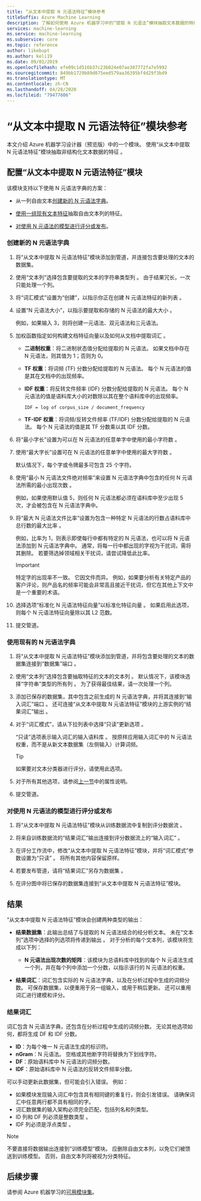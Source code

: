 ```yaml
---
title: “从文本中提取 N 元语法特征”模块参考
titleSuffix: Azure Machine Learning
description: 了解如何使用 Azure 机器学习中的“提取 N 元语法”模块抽取文本数据的特征。
services: machine-learning
ms.service: machine-learning
ms.subservice: core
ms.topic: reference
author: likebupt
ms.author: keli19
ms.date: 09/01/2019
ms.openlocfilehash: efe09c1d516b37c23b024e07ae387772fa7e5992
ms.sourcegitcommit: 849bb1729b89d075eed579aa36395bf4d29f3bd9
ms.translationtype: MT
ms.contentlocale: zh-CN
ms.lasthandoff: 04/28/2020
ms.locfileid: "79477606"
---
```

# <a name="extract-n-gram-features-from-text-module-reference"></a>“从文本中提取 N 元语法特征”模块参考

本文介绍 Azure 机器学习设计器（预览版）中的一个模块。 使用“从文本中提取 N 元语法特征”模块抽取非结构化文本数据的特征  。 

## <a name="configuration-of-the-extract-n-gram-features-from-text-module"></a>配置“从文本中提取 N 元语法特征”模块

该模块支持以下使用 N 元语法字典的方案：

* 从一列自由文本[创建新的 N 元语法字典](#create-a-new-n-gram-dictionary)。

* [使用一组现有文本特征](#use-an-existing-n-gram-dictionary)抽取自由文本列的特征。

* [对使用 N 元语法的模型进行评分或发布](#score-or-publish-a-model-that-uses-n-grams)。

### <a name="create-a-new-n-gram-dictionary"></a>创建新的 N 元语法字典

1.  将“从文本中提取 N 元语法特征”模块添加到管道，并连接包含要处理的文本的数据集。

1.  使用“文本列”选择包含要提取的文本的字符串类型列  。 由于结果冗长，一次只能处理一个列。

1. 将“词汇模式”设置为“创建”，以指示你正在创建 N 元语法特征的新列表   。 

1. 设置“N 元语法大小”，以指示要提取和存储的 N 元语法的最大大小   。 

    例如，如果输入 3，则将创建一元语法、双元语法和三元语法。

1. 加权函数指定如何构建文档特征向量以及如何从文档中提取词汇  。

    * **二进制权重**：将二进制状态值分配给提取的 N 元语法。 如果文档中存在 N 元语法，则其值为 1；否则为 0。

    * **TF 权重**：将词频 (TF) 分数分配给提取的 N 元语法。 每个 N 元语法的值是其在文档中的出现频率。

    * **IDF 权重**：将反转文件频率 (IDF) 分数分配给提取的 N 元语法。 每个 N 元语法的值是语料库大小的对数除以其在整个语料库中的出现频率。
    
      `IDF = log of corpus_size / document_frequency`
 
    *  **TF-IDF 权重**：将词频/反转文件频率 (TF/IDF) 分数分配给提取的 N 元语法。 每个 N 元语法的值是其 TF 分数乘以其 IDF 分数。

1. 将“最小字长”设置为可以在 N 元语法的任意单字中使用的最小字符数   。

1. 使用“最大字长”设置可在 N 元语法的任意单字中使用的最大字符数   。

    默认情况下，每个字或令牌最多可包含 25 个字符。

1. 使用“最小 N 元语法文件绝对频率”来设置 N 元语法字典中包含的任何 N 元语法所需的最小出现次数  。 

    例如，如果使用默认值 5，则任何 N 元语法都必须在语料库中至少出现 5 次，才会被包含在 N 元语法字典中。 

1.  将“最大 N 元语法文件比率”设置为包含一种特定 N 元语法的行数占语料库中总行数的最大比率  。

    例如，比率为 1，则表示即使每行中都有特定的 N 元语法，也可以将 N 元语法添加到 N 元语法字典中。 通常，将每一行中都出现的字视为干扰词，需将其删除。 若要筛选掉领域相关干扰词，请尝试降低此比率。

    > [!IMPORTANT]
    > 特定字的出现率不一致。 它因文件而异。 例如，如果要分析有关特定产品的客户评论，则产品名的频率可能会非常高且接近干扰词，但它在其他上下文中是一个重要的术语。

1. 选择选项“标准化 N 元语法特征向量”以标准化特征向量  。 如果启用此选项，则每个 N 元语法特征向量除以其 L2 范数。

1. 提交管道。

### <a name="use-an-existing-n-gram-dictionary"></a>使用现有的 N 元语法字典

1.  将“从文本中提取 N 元语法特征”模块添加到管道，并将包含要处理的文本的数据集连接到“数据集”端口  。

1.  使用“文本列”选择包含要抽取特征的文本的文本列  。 默认情况下，该模块选择“字符串”类型的所有列  。 为了获得最佳结果，请一次处理一个列。

1. 添加已保存的数据集，其中包含之前生成的 N 元语法字典，并将其连接到“输入词汇”端口  。 还可连接“从文本中提取 N 元语法特征”模块的上游实例的“结果词汇”输出  。

1. 对于“词汇模式”，请从下拉列表中选择“只读”更新选项   。

   “只读”选项表示输入词汇的输入语料库  。 按原样应用输入词汇中的 N 元语法权重，而不是从新文本数据集（左侧输入）计算词频。

   > [!TIP]
   > 如果要对文本分类器进行评分，请使用此选项。

1.  对于所有其他选项，请参阅[上一节](#create-a-new-n-gram-dictionary)中的属性说明。

1.  提交管道。

### <a name="score-or-publish-a-model-that-uses-n-grams"></a>对使用 N 元语法的模型进行评分或发布

1.  将“从文本中提取 N 元语法特征”模块从训练数据流中复制到评分数据流  。

1.  将来自训练数据流的“结果词汇”输出连接到评分数据流上的“输入词汇”   。

1.  在评分工作流中，修改“从文本中提取 N 元语法特征”模块，并将“词汇模式”参数设置为“只读”   。 将所有其他内容保留原样。

1.  若要发布管道，请将“结果词汇”另存为数据集  。

1.  在评分图中将已保存的数据集连接到“从文本中提取 N 元语法特征”模块。

## <a name="results"></a>结果

“从文本中提取 N 元语法特征”模块会创建两种类型的输出： 

* **结果数据集**：此输出总结了与提取的 N 元语法结合的经分析文本。 未在“文本列”选项中选择的列选项将传递到输出  。 对于分析的每个文本列，该模块将生成以下列：

  * **N 元语法出现次数的矩阵**：该模块为总语料库中找到的每个 N 元语法生成一个列，并在每个列中添加一个分数，以指示该行的 N 元语法的权重。 

* **结果词汇**：词汇包含实际的 N 元语法字典，以及在分析过程中生成的词频分数。 可保存数据集，以便重用于另一组输入，或用于稍后更新。 还可以重用词汇进行建模和评分。

### <a name="result-vocabulary"></a>结果词汇

词汇包含 N 元语法字典，还包含在分析过程中生成的词频分数。 无论其他选项如何，都将生成 DF 和 IDF 分数。

+ **ID**：为每个唯一 N 元语法生成的标识符。
+ **nGram**：N 元语法。 空格或其他断字符将替换为下划线字符。
+ **DF**：原始语料库中 N 元语法的词频分数。
+ **IDF**：原始语料库中 N 元语法的反转文件频率分数。

可以手动更新此数据集，但可能会引入错误。 例如：

* 如果模块发现输入词汇中包含具有相同键的重复行，则会引发错误。 请确保词汇中任意两行都不具有相同的字。
* 词汇数据集的输入架构必须完全匹配，包括列名和列类型。 
* ID 列和 DF 列必须是整数类型   。 
* IDF 列必须是浮点类型  。

> [!Note]
> 不要直接将数据输出连接到“训练模型”模块。 应删除自由文本列，以免它们被馈送到训练模型。 否则，自由文本列将被视为分类特征。

## <a name="next-steps"></a>后续步骤

请参阅 Azure 机器学习的[可用模块集](module-reference.md)。
